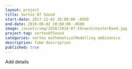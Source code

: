 ```yaml
---
layout: project
title: Vortex Of Sound
start-date: 2017-12-02 20:00:00 -0500
end-date: 2018-08-02 20:00:00 -0500
image: /assets/img/2018/2018-07-29/westchesterBand.jpg
project-tag: vortexOfSound
categories: vortex mathematicalModelling ambisonics
description: fake description
published: true
---
```

Add details
